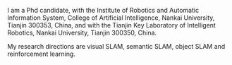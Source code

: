 I am a Phd candidate, with the Institute of Robotics and Automatic Information System, College of Artificial Intelligence, Nankai University, Tianjin 300353, China, and with the Tianjin Key Laboratory of Intelligent Robotics, Nankai University, Tianjin 300350, China.

My research directions are visual SLAM, semantic SLAM, object SLAM and reinforcement learning.
